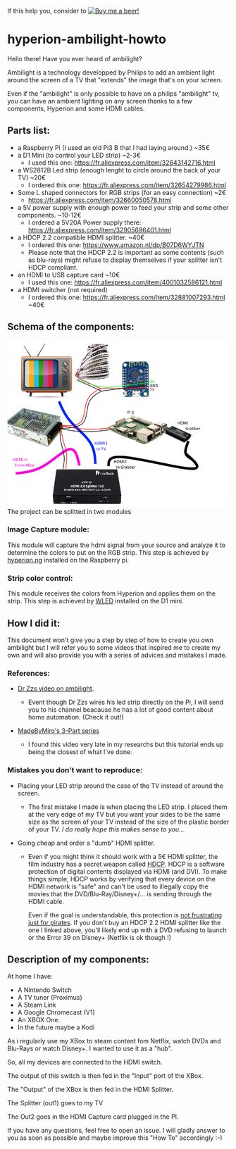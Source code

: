 If this help you, consider to [![Buy me a beer!](https://img.shields.io/badge/%F0%9F%A5%83-Buy%20me%20a%20Beer-orange)](https://www.buymeacoffee.com/helldog136) 

# hyperion-ambilight-howto

Hello there! Have you ever heard of ambilight?

Ambilight is a technology developped by Philips to add an ambient light 
around the screen of a TV that "extends" the image that's on your screen.

Even if the "ambilight" is only possible to have on a philips "ambilight" tv, 
you can have an ambient lighting on any screen thanks to a few components, 
Hyperion and some HDMI cables.

## Parts list:
- a Raspberry Pi (I used an old Pi3 B that I had laying around.) ~35€
- a D1 Mini (to control your LED strip) ~2-3€
    - I used this one: https://fr.aliexpress.com/item/32643142716.html
- a WS2812B Led strip (enough lenght to circle around the back of your TV) ~20€
    - I ordered this one: https://fr.aliexpress.com/item/32654279986.html  
- Some L shaped connectors for RGB strips (for an easy connection) ~2€
    - https://fr.aliexpress.com/item/32660050578.html
- a 5V power supply with enough power to feed your strip and some other components. ~10-12€
    - I ordered a 5V20A Power supply there: https://fr.aliexpress.com/item/32905696401.html
- a HDCP 2.2 compatible HDMI splitter. ~40€
    - I ordered this one: https://www.amazon.nl/dp/B07D6WYJTN
    - Please note that the HDCP 2.2 is important as some contents (such as blu-rays) might refuse to display themselves if your splitter isn't HDCP compliant.
- an HDMI to USB capture card ~10€
    - I used this one: https://fr.aliexpress.com/item/4001032586121.html 
- a HDMI switcher (not required)
    - I ordered this one: https://fr.aliexpress.com/item/32881007293.html ~40€
    
## Schema of the components:
![Schema-High level](schema-hl.png)
The project can be splitted in two modules
### Image Capture module:
This module will capture the hdmi signal from your source and analyze it 
to determine the colors to put on the RGB strip. 
This step is achieved by [hyperion.ng](https://github.com/hyperion-project/hyperion.ng/releases) installed on the Raspberry pi. 
### Strip color control:
This module receives the colors from Hyperion and applies them on the strip. 
This step is achieved by [WLED](https://github.com/Aircoookie/WLED) installed on the D1 mini.

## How I did it:
This document won't give you a step by step of how to create you own ambilight 
but I will refer you to some videos that inspired me to create my own 
and will also provide you with a series of advices and mistakes I made.
### References:
- [Dr Zzs video on ambilight](https://www.youtube.com/watch?v=5_sO0yikwrs).
    - Event though Dr Zzs wires his led strip directly on the Pi, 
      I will send you to his channel beacause he has a lot of good content about home automation. (Check it out!)
    
- [MadeByMiro's 3-Part series](https://www.youtube.com/watch?v=EjD2ffiNXco)
    - I found this video very late in my researchs but this tutorial ends up being the closest of what I've done.
### Mistakes you don't want to reproduce:
- Placing your LED strip around the case of the TV instead of around the screen.
    - The first mistake I made is when placing the LED strip. 
      I placed them at the very edge of my TV but you want your sides to be 
      the same size as the screen of your TV instead of the size of the plastic border of your TV.
      *I do really hope this makes sense to you...*
      
- Going cheap and order a "dumb" HDMI splitter.
    - Even if you might think it should work with a 5€ HDMI splitter, 
      the film industry has a secret weapon called [HDCP](https://fr.wikipedia.org/wiki/High-bandwidth_Digital_Content_Protection). 
      HDCP is a software protection of digital contents displayed via HDMI (and DVI).
      To make things simple, HDCP works by verifying that every device on the HDMI network is "safe" 
      and can't be used to illegally copy the movies that the DVD/Blu-Ray/Disney+/... is sending through the HDMI cable.
      
      Even if the goal is understandable, this protection is [not frustrating just for pirates](https://www.techhive.com/article/2881620/4k-content-protection-will-frustrate-consumers-more-than-pirates-meet-hdcp-22.html).
      If you don't buy an HDCP 2.2 HDMI splitter like the one I linked above, 
      you'll likely end up with a DVD refusing to launch or the Error 39 on Disney+ (Netflix is ok though !)
    
## Description of my components:
At home I have:
- A Nintendo Switch
- A TV tuner (Proximus)
- A Steam Link
- A Google Chromecast (V1)
- An XBOX One.
- In the future maybe a Kodi

As i regularly use my XBox to steam content fom Netflix, watch DVDs and Blu-Rays or watch Disney+. 
I wanted to use it as a "hub".  

So, all my devices are connected to the HDMI switch. 

The output of this switch is then fed in the "Input" port of the XBox.

The "Output" of the XBox is then fed in the HDMI Splitter.

The Splitter (out1) goes to my TV

The Out2 goes in the HDMI Capture card plugged in the PI.

If you have any questions, feel free to open an issue. 
I will gladly answer to you as soon as possible 
and maybe improve this "How To" accordingly :-)